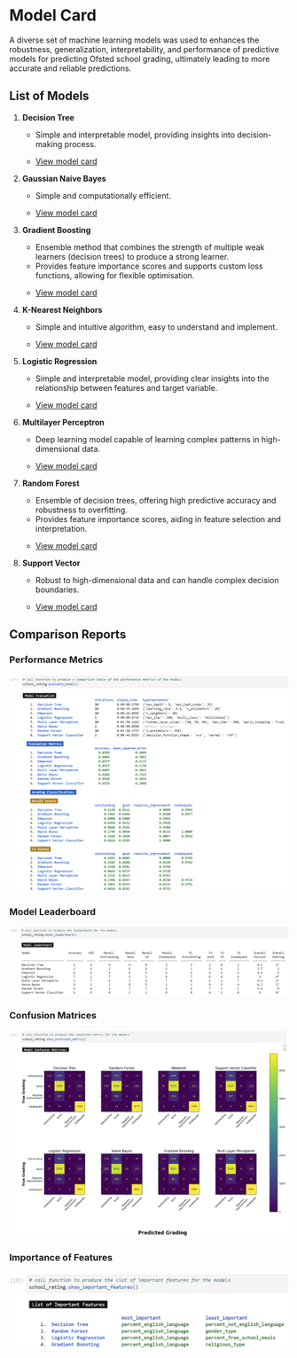 # Model Card

A diverse set of machine learning models was used to enhances the robustness, generalization, interpretability, and performance of predictive models for predicting Ofsted school grading, ultimately leading to more accurate and reliable predictions.


## List of Models

1. **Decision Tree**

   - Simple and interpretable model, providing insights into decision-making process.

   <p>
   
     - [View model card](https://github.com/wrm65/Capstone-Project-2024/blob/main/docs/model_card_decision_tree.md)
   
   </p>

2. **Gaussian Naive Bayes**

   - Simple and computationally efficient.

   <p>
   
     - [View model card](https://github.com/wrm65/Capstone-Project-2024/blob/main/docs/model_card_naive_bayes.md)
   
   </p>

3. **Gradient Boosting** 

   - Ensemble method that combines the strength of multiple weak learners (decision trees) to produce a strong learner.
   - Provides feature importance scores and supports custom loss functions, allowing for flexible optimisation.

   <p>
   
     - [View model card](https://github.com/wrm65/Capstone-Project-2024/blob/main/docs/model_card_gradient_boosting.md)
   
   </p>

4. **K-Nearest Neighbors**

   - Simple and intuitive algorithm, easy to understand and implement.

   <p>
   
     - [View model card](https://github.com/wrm65/Capstone-Project-2024/blob/main/docs/model_card_knn.md)
   
   </p>

5. **Logistic Regression**

   - Simple and interpretable model, providing clear insights into the relationship between features and target variable.

   <p>
   
     - [View model card](https://github.com/wrm65/Capstone-Project-2024/blob/main/docs/model_card_logistic_regression.md)
   
   </p>

6. **Multilayer Perceptron**

   - Deep learning model capable of learning complex patterns in high-dimensional data.

   <p>
   
     - [View model card](https://github.com/wrm65/Capstone-Project-2024/blob/main/docs/model_card_multilayer_perceptron.md)
   
   </p>

7. **Random Forest**

   - Ensemble of decision trees, offering high predictive accuracy and robustness to overfitting.
   - Provides feature importance scores, aiding in feature selection and interpretation.

   <p>
   
     - [View model card](https://github.com/wrm65/Capstone-Project-2024/blob/main/docs/model_card_random_forest.md)
   
   </p>

8. **Support Vector**

   - Robust to high-dimensional data and can handle complex decision boundaries.

   <p>
   
     - [View model card](https://github.com/wrm65/Capstone-Project-2024/blob/main/docs/model_card_support_vector.md)
   
   </p>

## Comparison Reports

### Performance Metrics

   <div>
    <img src="https://github.com/wrm65/Capstone-Project-2024/blob/main/images/evaluation_01.png">
   </div>

### Model Leaderboard

   <div>
    <img src="https://github.com/wrm65/Capstone-Project-2024/blob/main/images/evaluation_04.png">
   </div>

### Confusion Matrices

   <div>
    <img src="https://github.com/wrm65/Capstone-Project-2024/blob/main/images/evaluation_03.png">
   </div>

### Importance of Features

   <div>
    <img style="width:700px" src="https://github.com/wrm65/Capstone-Project-2024/blob/main/images/evaluation_02.png">
   </div>


